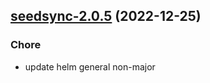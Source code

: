 

## [seedsync-2.0.5](https://github.com/truecharts/charts/compare/seedsync-2.0.4...seedsync-2.0.5) (2022-12-25)

### Chore

- update helm general non-major
  
  